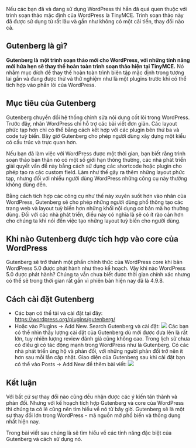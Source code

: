Nếu các bạn đã và đang sử dụng WordPress thì hẳn đã quá quen thuộc với trình soạn thảo mặc định của WordPress là TinyMCE.
Trình soạn thảo này đã được sử dụng từ rất lâu và gần như không có một cải tiến, thay đổi nào cả.
## Gutenberg là gì?
**Gutenberg là một trình soạn thảo mới cho WordPress, với những tính năng mới hứa hẹn sẽ thay thế hoàn toàn trình soạn thảo hiện tại TinyMCE.** Nó nhằm mục đích để thay thế hoàn toàn trình biên tập mặc định trong tương lai gần và đang được thử và thử nghiệm như là một plugins trước khi có thể tích hợp vào phần lõi của WordPress.
## Mục tiêu của Gutenberg
Gutenberg chuyển đổi hệ thống chỉnh sửa nội dung cốt lõi trong WordPress. Trước đây, nhân WordPress chỉ hỗ trợ các bài viết đơn giản. Các layout phức tạp hơn chỉ có thể bằng cách kết hợp với các plugin bên thứ ba và code tuỳ biến. Bây giờ Gutenberg cho phép người dùng xây dựng một kiểu có cấu trúc và trực quan hơn.

Nếu bạn đã làm việc với WordPress được một thời gian, bạn biết rằng trình soạn thảo bản thân nó có một số giới hạn thông thường, các nhà phát triển giải quyết vấn đề này bằng cách sử dụng các shortcode hoặc plugin cho phép tạo ra các custom field. Làm như thế gây ra thêm những layout phức tạp, nhưng đối với nhiều người dùng WordPress những công cụ này thường không dùng đến.

Bằng cách tích hợp các công cụ như thế này xuyên suốt hơn vào nhân của WordPress, Gutenberg sẽ cho phép những người dùng phổ thông tạo các trang web và layout tuỳ biến hơn những khối nội dụng cơ bản mà họ thường dùng. Đối với các nhà phát triển, điều này có nghĩa là sẽ có ít rào cản hơn cho chúng ta khi nói đến việc tạo những layout tuỳ biến cho người dùng.
## Khi nào Gutenberg được tích hợp vào core của WordPress
Gutenberg sẽ trở thành một phần chính thức của WordPress core khi bản WordPress 5.0 được phát hành như theo kế hoạch. Vậy khi nào WordPress 5.0 được phát hành? Chúng ta vẫn chưa biết được thời gian chính xác nhưng có thể sẽ trong thời gian rất gần vì phiên bản hiện nay đã là 4.9.8.
## Cách cài đặt Gutenberg
- Các bạn có thể tải và cài đặt tại đây: https://wordpress.org/plugins/gutenberg/
- Hoặc vào Plugins -> Add New. Search Gutenberg và cài đặt:
![](https://images.viblo.asia/a2fa6781-d1e5-4e40-95f4-0bb6fcf1b54f.png)
Các bạn có thể nhìn thấy lượng cài đặt của Gutenberg dù mới được đưa lên là rất lớn, tuy nhiên lượng review đánh giá cũng không cao. Trong lịch sử chưa có điều gì có tác động mạnh trong WordPress như là Gutenberg. Có các nhà phát triển ủng hộ và phản đối, với những người phản đối trở nên ít hơn sau mỗi lần cập nhật.
Giao diện của Gutenberg sau khi cài đặt bạn có thể vào Posts -> Add New để thêm bài viết:
![](https://images.viblo.asia/1fcce09b-7a7b-4efb-8b2c-03e90723749e.png)
## Kết luận
Với bất cứ sự thay đổi nào cũng đều nhận được các ý kiến tán thành và phản đối. Nhưng với kế hoạch tích hợp Gutenberg và core của WordPress thì chúng ta có lẽ cũng nên tìm hiểu về nó từ bây giờ. Gutenberg sẽ là một sự thay đổi lớn trong WordPress - mã nguồn mở phổ biến và thông dụng nhất hiện nay.

Trong bài viết sau chúng là sẽ tìm hiểu về các tính năng đặc biệt của Gutenberg và cách sử dụng nó.